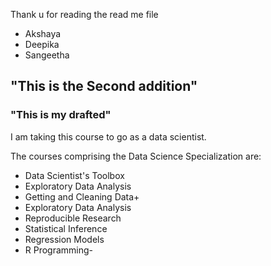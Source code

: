  Thank u for reading the read me file
* Akshaya
* Deepika
* Sangeetha
## "This is the Second addition"
### "This is my drafted"

I am taking this course to go as a data scientist.

The courses comprising the Data Science Specialization are:

* Data Scientist's Toolbox
* Exploratory Data Analysis
* Getting and Cleaning Data+
* Exploratory Data Analysis
* Reproducible Research
* Statistical Inference
* Regression Models
* R Programming-